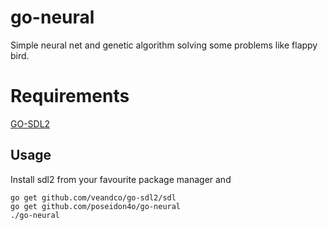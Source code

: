 # go-neural

Simple neural net and genetic algorithm solving some problems like flappy bird.

# Requirements

[GO-SDL2](https://github.com/veandco/go-sdl2)


## Usage

Install sdl2 from your favourite package manager and

```
go get github.com/veandco/go-sdl2/sdl
go get github.com/poseidon4o/go-neural
./go-neural
```
